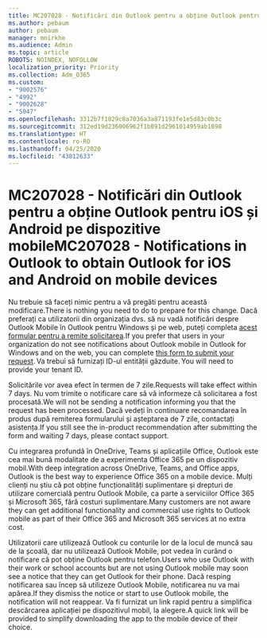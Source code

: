 ```yaml
---
title: MC207028 - Notificări din Outlook pentru a obține Outlook pentru iOS și Android pe dispozitive mobile
ms.author: pebaum
author: pebaum
manager: mnirkhe
ms.audience: Admin
ms.topic: article
ROBOTS: NOINDEX, NOFOLLOW
localization_priority: Priority
ms.collection: Adm_O365
ms.custom:
- "9002576"
- "4992"
- "9002628"
- "5047"
ms.openlocfilehash: 3312b7f1829c8a7036a3a871193fe1e5d83c0b3c
ms.sourcegitcommit: 312ed19d236006962f1b891d2961014959ab1898
ms.translationtype: HT
ms.contentlocale: ro-RO
ms.lasthandoff: 04/25/2020
ms.locfileid: "43812633"
---
```

# <a name="mc207028---notifications-in-outlook-to-obtain-outlook-for-ios-and-android-on-mobile-devices"></a><span data-ttu-id="f88a0-102">MC207028 - Notificări din Outlook pentru a obține Outlook pentru iOS și Android pe dispozitive mobile</span><span class="sxs-lookup"><span data-stu-id="f88a0-102">MC207028 - Notifications in Outlook to obtain Outlook for iOS and Android on mobile devices</span></span>

<span data-ttu-id="f88a0-103">Nu trebuie să faceți nimic pentru a vă pregăti pentru această modificare.</span><span class="sxs-lookup"><span data-stu-id="f88a0-103">There is nothing you need to do to prepare for this change.</span></span> <span data-ttu-id="f88a0-104">Dacă preferați ca utilizatorii din organizația dvs. să nu vadă notificări despre Outlook Mobile în Outlook pentru Windows și pe web, puteți completa [acest formular pentru a remite solicitarea](https://aka.ms/MC207028).</span><span class="sxs-lookup"><span data-stu-id="f88a0-104">If you prefer that users in your organization do not see notifications about Outlook mobile in Outlook for Windows and on the web, you can complete [this form to submit your request](https://aka.ms/MC207028).</span></span><span data-ttu-id="f88a0-105"> Va trebui să furnizați ID-ul entității găzduite.</span><span class="sxs-lookup"><span data-stu-id="f88a0-105"> You will need to provide your tenant ID.</span></span> 

<span data-ttu-id="f88a0-106">Solicitările vor avea efect în termen de 7 zile.</span><span class="sxs-lookup"><span data-stu-id="f88a0-106">Requests will take effect within 7 days.</span></span> <span data-ttu-id="f88a0-107">Nu vom trimite o notificare care să vă informeze că solicitarea a fost procesată.</span><span class="sxs-lookup"><span data-stu-id="f88a0-107">We will not be sending a notification informing you that the request has been processed.</span></span> <span data-ttu-id="f88a0-108">Dacă vedeți în continuare recomandarea în produs după remiterea formularului și așteptarea de 7 zile, contactați asistența.</span><span class="sxs-lookup"><span data-stu-id="f88a0-108">If you still see the in-product recommendation after submitting the form and waiting 7 days, please contact support.</span></span>

<span data-ttu-id="f88a0-109">Cu integrarea profundă în OneDrive, Teams și aplicațiile Office, Outlook este cea mai bună modalitate de a experimenta Office 365 pe un dispozitiv mobil.</span><span class="sxs-lookup"><span data-stu-id="f88a0-109">With deep integration across OneDrive, Teams, and Office apps, Outlook is the best way to experience Office 365 on a mobile device.</span></span> <span data-ttu-id="f88a0-110">Mulți clienți nu știu că pot obține funcționalități suplimentare și drepturi de utilizare comercială pentru Outlook Mobile, ca parte a serviciilor Office 365 și Microsoft 365, fără costuri suplimentare.</span><span class="sxs-lookup"><span data-stu-id="f88a0-110">Many customers are not aware they can get additional functionality and commercial use rights to Outlook mobile as part of their Office 365 and Microsoft 365 services at no extra cost.</span></span>

<span data-ttu-id="f88a0-111">Utilizatorii care utilizează Outlook cu conturile lor de la locul de muncă sau de la școală, dar nu utilizează Outlook Mobile, pot vedea în curând o notificare că pot obține Outlook pentru telefon.</span><span class="sxs-lookup"><span data-stu-id="f88a0-111">Users who use Outlook with their work or school accounts but are not using Outlook mobile may soon see a notice that they can get Outlook for their phone.</span></span> <span data-ttu-id="f88a0-112">Dacă resping notificarea sau încep să utilizeze Outlook Mobile, notificarea nu va mai apărea.</span><span class="sxs-lookup"><span data-stu-id="f88a0-112">If they dismiss the notice or start to use Outlook mobile, the notification will not reappear.</span></span> <span data-ttu-id="f88a0-113">Va fi furnizat un link rapid pentru a simplifica descărcarea aplicației pe dispozitivul mobil, la alegere.</span><span class="sxs-lookup"><span data-stu-id="f88a0-113">A quick link will be provided to simplify downloading the app to the mobile device of their choice.</span></span>
